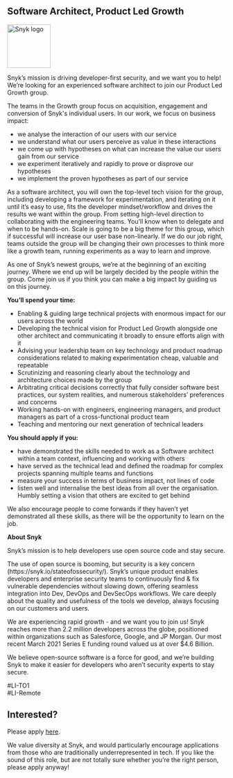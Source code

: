 Software Architect, Product Led Growth
---

<img src="https://res.cloudinary.com/snyk/image/upload/v1537345894/press-kit/brand/logo-black.png" width="100" alt="Snyk logo" />

<p><span style="font-weight: 400;">Snyk’s mission is driving developer-first security, and we want you to help! We’re looking for an experienced software architect to join our Product Led Growth group.</span></p>
<p><span style="font-weight: 400;">The teams in the Growth group focus on acquisition, engagement and conversion of Snyk's individual users. In our work, we focus on business impact:</span></p>
<ul>
<li style="font-weight: 400;"><span style="font-weight: 400;">we analyse the interaction of our users with our service</span></li>
<li style="font-weight: 400;"><span style="font-weight: 400;">we understand what our users perceive as value in these interactions</span></li>
<li style="font-weight: 400;"><span style="font-weight: 400;">we come up with hypotheses on what can increase the value our users gain from our service</span></li>
<li style="font-weight: 400;"><span style="font-weight: 400;">we experiment iteratively and rapidly to prove or disprove our hypotheses</span></li>
<li style="font-weight: 400;"><span style="font-weight: 400;">we implement the proven hypotheses as part of our service</span></li>
</ul>
<p><span style="font-weight: 400;">As a software architect, you will own the top-level tech vision for the group, including developing a framework for experimentation, and iterating on it until it’s easy to use, fits the developer mindset/workflow and drives the results we want within the group. From setting high-level direction to collaborating with the engineering teams. You’ll know when to delegate and when to be hands-on. Scale is going to be a big theme for this group, which if successful will increase our user base non-linearly. If we do our job right, teams outside the group will be changing their own processes to think more like a growth team, running experiments as a way to learn and improve.</span></p>
<p><span style="font-weight: 400;">As one of Snyk’s newest groups, we’re at the beginning of an exciting journey. Where we end up will be largely decided by the people within the group. Come join us if you think you can make a big impact by guiding us on this journey.</span></p>
<p><strong>You’ll spend your time:</strong></p>
<ul>
<li style="font-weight: 400;"><span style="font-weight: 400;">Enabling &amp; guiding large technical projects with enormous impact for our users across the world</span></li>
<li style="font-weight: 400;"><span style="font-weight: 400;">Developing the technical vision for Product Led Growth alongside one other architect and communicating it broadly to ensure efforts align with it</span></li>
<li style="font-weight: 400;"><span style="font-weight: 400;">Advising your leadership team on key technology and product roadmap considerations related to making experimentation cheap, valuable and repeatable</span></li>
<li style="font-weight: 400;"><span style="font-weight: 400;">Scrutinizing and reasoning clearly about the technology and architecture choices made by the group</span></li>
<li style="font-weight: 400;"><span style="font-weight: 400;">Arbitrating critical decisions correctly that fully consider software best practices, our system realities, and numerous stakeholders’ preferences and concerns</span></li>
<li style="font-weight: 400;"><span style="font-weight: 400;">Working hands-on with engineers, engineering managers, and product managers as part of a cross-functional product team</span></li>
<li style="font-weight: 400;"><span style="font-weight: 400;">Teaching and mentoring our next generation of technical leaders</span></li>
</ul>
<p><strong>You should apply if you:</strong></p>
<ul>
<li style="font-weight: 400;"><span style="font-weight: 400;">have demonstrated the skills needed to work as a Software architect within a team context, influencing and working with others</span></li>
<li style="font-weight: 400;"><span style="font-weight: 400;">have served as the technical lead and defined the roadmap for complex projects spanning multiple teams and functions</span></li>
<li style="font-weight: 400;"><span style="font-weight: 400;">measure your success in terms of business impact, not lines of code</span></li>
<li style="font-weight: 400;"><span style="font-weight: 400;">listen well and internalise the best ideas from all over the organisation. Humbly setting a vision that others are excited to get behind</span></li>
</ul>
<p><span style="font-weight: 400;">We also encourage people to come forwards if they haven’t yet demonstrated all these skills, as there will be the opportunity to learn on the job.</span></p>
<p><strong>About Snyk</strong></p>
<p><span style="font-weight: 400;">Snyk’s mission is to help developers use open source code and stay secure.</span></p>
<p><span style="font-weight: 400;">The use of open source is booming, but security is a key concern (https://snyk.io/stateofossecurity/). Snyk’s unique product enables developers and enterprise security teams to continuously find &amp; fix vulnerable dependencies without slowing down, offering seamless integration into Dev, DevOps and DevSecOps workflows. We care deeply about the quality and usefulness of the tools we develop, always focusing on our customers and users.</span></p>
<p><span style="font-weight: 400;">We are experiencing rapid growth - and we want you to join us! Snyk reaches more than 2.2 million developers across the globe, positioned within organizations such as Salesforce, Google, and JP Morgan. Our most recent March 2021 Series E funding round valued us at over $4.6 Billion.</span></p>
<p><span style="font-weight: 400;">We believe open-source software is a force for good, and we’re building Snyk to make it easier for developers who aren’t security experts to stay secure.</span></p>
<p><span style="font-weight: 400;">#LI-TO1<br>#LI-Remote</span></p>

Interested?
---

Please apply [here](https://boards.greenhouse.io/snyk/jobs/5153117002#app).

We value diversity at Snyk, and would particularly encourage applications from those who are traditionally underrepresented in tech.
If you like the sound of this role, but are not totally sure whether you’re the right person, please apply anyway!
